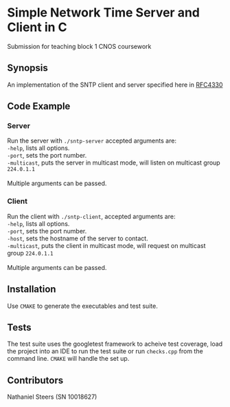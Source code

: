 # Simple Network Time Server and Client in C

Submission for teaching block 1 CNOS coursework

## Synopsis

An implementation of the SNTP client and server specified here in [RFC4330](https://tools.ietf.org/html/rfc4330)

## Code Example

### Server

Run the server with `./sntp-server` accepted arguments are: 
<br/>`-help`, lists all options.
<br/>`-port`, sets the port number.
<br/>`-multicast`, puts the server in multicast mode, will listen on multicast group `224.0.1.1`
<br/><br/>Multiple arguments can be passed. 
 
### Client

Run the client with `./sntp-client`, accepted arguments are: 
<br/>`-help`, lists all options.
<br/>`-port`, sets the port number.
<br/>`-host`, sets the hostname of the server to contact.
<br/>`-multicast`, puts the client in multicast mode, will request on multicast group `224.0.1.1`
<br/><br/>Multiple arguments can be passed. 

## Installation

Use `CMAKE` to generate the executables and test suite.

## Tests

The test suite uses the googletest framework to acheive test coverage, load the project into an IDE to run the test suite or run `checks.cpp` from the command line. `CMAKE` will handle the set up.  

## Contributors

Nathaniel Steers (SN 10018627)

